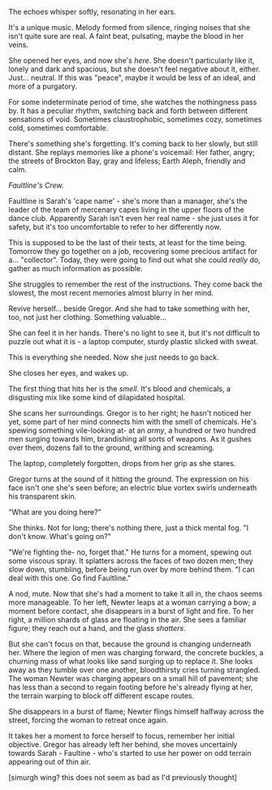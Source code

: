 The echoes whisper softly, resonating in her ears.

It's a unique music. Melody formed from silence, ringing noises that she isn't quite sure are real. A faint beat, pulsating, maybe the blood in her veins.

She opened her eyes, and now she's *here*. She doesn't particularly like it, lonely and dark and spacious, but she doesn't feel negative about it, either. Just... neutral. If this was "peace", maybe it would be less of an ideal, and more of a purgatory.

For some indeterminate period of time, she watches the nothingness pass by. It has a peculiar rhythm, switching back and forth between different sensations of void. Sometimes claustrophobic, sometimes cozy, sometimes cold, sometimes comfortable.

There's something she's forgetting. It's coming back to her slowly, but still distant. She replays memories like a phone's voicemail: Her father, angry; the streets of Brockton Bay, gray and lifeless; Earth Aleph, friendly and calm. 

*Faultline's Crew.*

Faultline is Sarah's 'cape name' - she's more than a manager, she's the leader of the team of mercenary capes living in the upper floors of the dance club. Apparently Sarah isn't even her real name - she just uses it for safety, but it's too uncomfortable to refer to her differently now.

This is supposed to be the last of their tests, at least for the time being. Tomorrow they go together on a job, recovering some precious artifact for a... "collector". Today, they were going to find out what she could *really* do, gather as much information as possible.

She struggles to remember the rest of the instructions. They come back the slowest, the most recent memories almost blurry in her mind. 

Revive herself... beside Gregor. And she had to take something with her, too, not just her clothing. Something valuable... 

She can feel it in her hands. There's no light to see it, but it's not difficult to puzzle out what it is - a laptop computer, sturdy plastic slicked with sweat. 

This is everything she needed. Now she just needs to go back.

She closes her eyes, and wakes up.

The first thing that hits her is the *smell*. It's blood and chemicals, a disgusting mix like some kind of dilapidated hospital. 

She scans her surroundings. Gregor is to her right; he hasn't noticed her yet, some part of her mind connects him with the smell of chemicals. He's spewing something vile-looking at- at an *army*, a hundred or two hundred men surging towards him, brandishing all sorts of weapons. As it gushes over them, dozens fall to the ground, writhing and screaming.

The laptop, completely forgotten, drops from her grip as she stares.

Gregor turns at the sound of it hitting the ground. The expression on his face isn't one she's seen before; an electric blue vortex swirls underneath his transparent skin.

"What are you doing here?"

She thinks. Not for long; there's nothing there, just a thick mental fog. "I don't know. What's going on?"

"We're fighting the- no, forget that." He turns for a moment, spewing out some viscous spray. It splatters across the faces of two dozen men; they slow down, stumbling, before being run over by more behind them. "I can deal with this one. Go find Faultline."

A nod, mute. Now that she's had a moment to take it all in, the chaos seems more manageable. To her left, Newter leaps at a woman carrying a bow; a moment before contact, she disappears in a burst of light and fire. To her right, a million shards of glass are floating in the air. She sees a familiar figure; they reach out a hand, and the glass *shatters*.

But she can't focus on that, because the ground is changing underneath her. Where the legion of men was charging forward, the concrete buckles, a churning mass of what looks like sand surging up to replace it. She looks away as they tumble over one another, bloodthirsty cries turning strangled. The woman Newter was charging appears on a small hill of pavement; she has less than a second to regain footing before he's already flying at her, the terrain warping to block off different escape routes.

She disappears in a burst of flame; Newter flings himself halfway across the street, forcing the woman to retreat once again. 

It takes her a moment to force herself to focus, remember her initial objective. Gregor has already left her behind, she moves uncertainly towards Sarah - Faultine - who's started to use her power on odd terrain appearing out of thin air.

[simurgh wing? this does not seem as bad as I'd previously thought]